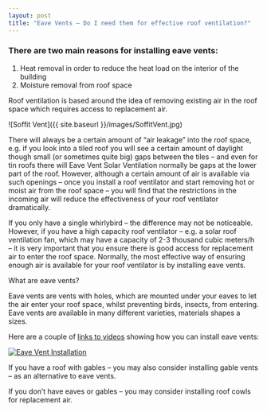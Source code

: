 ```yaml
---
layout: post
title: "Eave Vents – Do I need them for effective roof ventilation?"
---
```


### There are two main reasons for installing eave vents:

1. Heat removal in order to reduce the heat load on the interior of the building
2. Moisture removal from roof space

Roof ventilation is based around the idea of removing existing air in the roof space which requires access to replacement air.

![Soffit Vent]({{ site.baseurl }}/images/SoffitVent.jpg)

There will always be a certain amount of “air leakage” into the roof space, e.g. if you look into a tiled roof you will see a certain amount of daylight though small (or sometimes quite big) gaps between the tiles – and even for tin roofs there will Eave Vent Solar Ventilation
normally be gaps at the lower part of the roof. However, although a certain amount of air is available via such openings – once you install a roof ventilator and start removing hot or moist air from the roof space – you will find that the restrictions in the incoming air will reduce the effectiveness of your roof ventilator dramatically.

If you only have a single whirlybird – the difference may not be noticeable. However, if you have a high capacity roof ventilator – e.g. a solar roof ventilation fan, which may have a capacity of 2-3 thousand cubic meters/h – it is very important that you ensure there is good access for replacement air to enter the roof space.
Normally, the most effective way of ensuring enough air is available for your roof ventilator is by installing eave vents.

What are eave vents?

Eave vents are vents with holes, which are mounted under your eaves to let the air enter your roof space, whilst preventing birds, insects, from entering.
Eave vents are available in many different varieties, materials shapes a sizes.

Here are a couple of [links to videos](https://www.youtube.com/results?search_query=eave%20vent%20installation&sm=3) showing how you can install eave vents:

[![Eave Vent Installation](https://img.youtube.com/vi/6xvMFWuE7ME/0.jpg)](https://www.youtube.com/watch?v=6xvMFWuE7ME)

If you have a roof with gables – you may also consider installing gable vents – as an alternative to eave vents.

If you don’t have eaves or gables – you may consider installing roof cowls for replacement air.